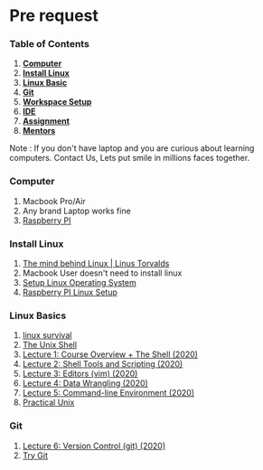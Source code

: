 # Pre request

### Table of Contents
1. **[Computer](#computer)**
2. **[Install Linux](#install-linux)**
3. **[Linux Basic](#linux-basics)**
4. **[Git](#git)**
5. **[Workspace Setup](#workspace)**
6. **[IDE](#ide)**
7. **[Assignment](#assignment)**
8. **[Mentors](#mentor)**

Note : If you don't have laptop and you are curious about learning computers. Contact Us, Lets put smile in millions faces together.

### Computer 

1. Macbook Pro/Air 
2. Any brand Laptop works fine
2. [Raspberry PI](https://www.raspberrypi.org/products/raspberry-pi-4-model-b/)

### Install Linux

1. [The mind behind Linux | Linus Torvalds](https://www.youtube.com/watch?v=o8NPllzkFhE)
2. Macbook User doesn't need to install linux 
3. [Setup Linux Operating System](https://ubuntu.com/tutorials/tutorial-install-ubuntu-desktop#1-overview)
4. [Raspberry PI Linux Setup](https://projects.raspberrypi.org/en/projects/raspberry-pi-setting-up)

### Linux Basics

1. [linux survival](https://linuxsurvival.com/) 
2. [The Unix Shell](https://swcarpentry.github.io/shell-novice/) 
3. [Lecture 1: Course Overview + The Shell (2020)](https://www.youtube.com/watch?v=Z56Jmr9Z34Q&t=532s)
4. [Lecture 2: Shell Tools and Scripting (2020)](https://www.youtube.com/watch?v=kgII-YWo3Zw)
5. [Lecture 3: Editors (vim) (2020)](https://www.youtube.com/watch?v=a6Q8Na575qc)
6. [Lecture 4: Data Wrangling (2020)](https://www.youtube.com/watch?v=sz_dsktIjt4&t=5s)
7. [Lecture 5: Command-line Environment (2020)](https://www.youtube.com/watch?v=e8BO_dYxk5c&list=PLyzOVJj3bHQuloKGG59rS43e29ro7I57J&index=5) 
8.  [Practical Unix](http://openclassroom.stanford.edu/MainFolder/CoursePage.php?course=PracticalUnix)

### Git

1. [Lecture 6: Version Control (git) (2020)](https://www.youtube.com/watch?v=2sjqTHE0zok&list=PLyzOVJj3bHQuloKGG59rS43e29ro7I57J&index=6)
2. [Try Git](https://try.github.io/)
